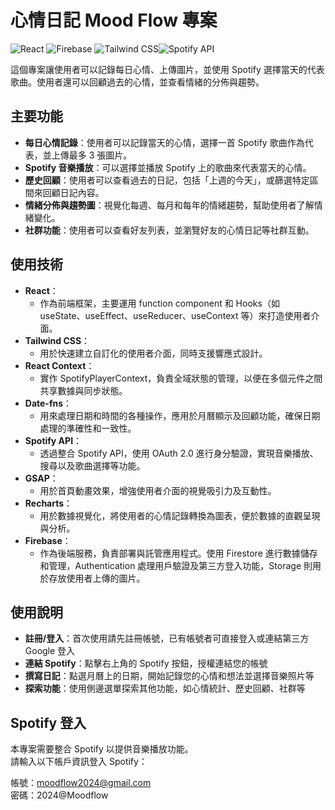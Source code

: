 # 心情日記 Mood Flow 專案

![React](https://img.shields.io/badge/React-v18.3.1-blue) ![Firebase](https://img.shields.io/badge/Firebase-v10.13.1-orange)
![Tailwind CSS](https://img.shields.io/badge/Tailwind%20CSS-v3.4.11-blue)![Spotify API](https://img.shields.io/badge/Spotify-API-green)

這個專案讓使用者可以記錄每日心情、上傳圖片，並使用 Spotify 選擇當天的代表歌曲。使用者還可以回顧過去的心情，並查看情緒的分佈與趨勢。

## 主要功能

- **每日心情記錄**：使用者可以記錄當天的心情，選擇一首 Spotify 歌曲作為代表，並上傳最多 3 張圖片。
- **Spotify 音樂播放**：可以選擇並播放 Spotify 上的歌曲來代表當天的心情。
- **歷史回顧**：使用者可以查看過去的日記，包括「上週的今天」，或篩選特定區間來回顧日記內容。
- **情緒分佈與趨勢圖**：視覺化每週、每月和每年的情緒趨勢，幫助使用者了解情緒變化。
- **社群功能**：使用者可以查看好友列表，並瀏覽好友的心情日記等社群互動。

## 使用技術

- **React**：
  - 作為前端框架，主要運用 function component 和 Hooks（如 useState、useEffect、useReducer、useContext 等）來打造使用者介面。
- **Tailwind CSS**：
  - 用於快速建立自訂化的使用者介面，同時支援響應式設計。
- **React Context**：
  - 實作 SpotifyPlayerContext，負責全域狀態的管理，以便在多個元件之間共享數據與同步狀態。
- **Date-fns**：
  - 用來處理日期和時間的各種操作，應用於月曆顯示及回顧功能，確保日期處理的準確性和一致性。
- **Spotify API**：
  - 透過整合 Spotify API，使用 OAuth 2.0 進行身分驗證，實現音樂播放、搜尋以及歌曲選擇等功能。
- **GSAP**：
  - 用於首頁動畫效果，增強使用者介面的視覺吸引力及互動性。
- **Recharts**：
  - 用於數據視覺化，將使用者的心情記錄轉換為圖表，便於數據的直觀呈現與分析。
- **Firebase**：
  - 作為後端服務，負責部署與託管應用程式。使用 Firestore 進行數據儲存和管理，Authentication 處理用戶驗證及第三方登入功能，Storage 則用於存放使用者上傳的圖片。

## 使用說明

- **註冊/登入**：首次使用請先註冊帳號，已有帳號者可直接登入或連結第三方 Google 登入
- **連結 Spotify**：點擊右上角的 Spotify 按鈕，授權連結您的帳號
- **撰寫日記**：點選月曆上的日期，開始記錄您的心情和想法並選擇音樂照片等
- **探索功能**：使用側邊選單探索其他功能，如心情統計、歷史回顧、社群等

## Spotify 登入

本專案需要整合 Spotify 以提供音樂播放功能。  
請輸入以下帳戶資訊登入 Spotify：

帳號：moodflow2024@gmail.com  
密碼：2024@Moodflow
